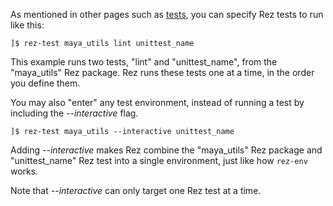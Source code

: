 As mentioned in other pages such as [tests](Package-Definition-Guide#tests),
you can specify Rez tests to run like this:

	]$ rez-test maya_utils lint unittest_name

This example runs two tests, "lint" and "unittest_name", from the "maya_utils"
Rez package. Rez runs these tests one at a time, in the order you define them.

You may also "enter" any test environment, instead of running a test by
including the *--interactive* flag.

	]$ rez-test maya_utils --interactive unittest_name

Adding *--interactive* makes Rez combine the "maya_utils" Rez package and
"unittest_name" Rez test into a single environment, just like how `rez-env` works.

Note that *--interactive* can only target one Rez test at a time.
